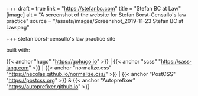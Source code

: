 +++
draft = true
link = "https://stefanbc.com"
title = "Stefan BC at Law"
[image]
alt = "A screenshot of the website for Stefan Borst-Censullo's law practice"
source = "/assets/images/Screenshot_2019-11-23 Stefan BC at Law.png"

+++
stefan borst-censullo's law practice site

built with:

{{< anchor "hugo" "https://gohugo.io" >}} | {{< anchor "scss" "https://sass-lang.com" >}} | {{< anchor "normalize.css" "https://necolas.github.io/normalize.css/" >}} | {{< anchor "PostCSS" "https://postcss.org" >}} & {{< anchor "Autoprefixer" "https://autoprefixer.github.io" >}}

<!--more-->